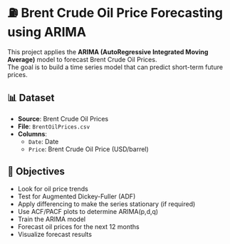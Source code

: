# ⛽ Brent Crude Oil Price Forecasting using ARIMA

This project applies the **ARIMA (AutoRegressive Integrated Moving Average)** model to forecast Brent Crude Oil Prices.<br>
The goal is to build a time series model that can predict short-term future prices.

## 📊 Dataset 

- **Source**: Brent Crude Oil Prices
- **File**: `BrentOilPrices.csv`
- **Columns**:
  - `Date`: Date
  - `Price`: Brent Crude Oil Price (USD/barrel)

## 🎯 Objectives

- Look for oil price trends
- Test for Augmented Dickey-Fuller (ADF)
- Apply differencing to make the series stationary (if required)
- Use ACF/PACF plots to determine ARIMA(p,d,q)
- Train the ARIMA model
- Forecast oil prices for the next 12 months
- Visualize forecast results
